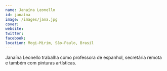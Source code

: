 ```yaml
---
name: Janaína Leonello
id: janaína
image: /images/jana.jpg
cover:
website:
twitter:
facebook:
location: Mogi-Mirim, São-Paulo, Brasil
---
```

Janaína Leonello trabalha como professora de espanhol, secretária remota e também com pinturas artísticas.